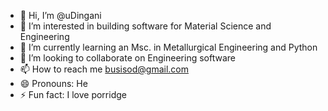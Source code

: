 - 👋 Hi, I’m @uDingani
- 👀 I’m interested in building software for Material Science and Engineering 
- 🌱 I’m currently learning an Msc. in Metallurgical Engineering and Python
- 💞️ I’m looking to collaborate on Engineering software
- 📫 How to reach me busisod@gmail.com 
- 😄 Pronouns: He
- ⚡ Fun fact: I love porridge  

<!---
uDingani/uDingani is a ✨ special ✨ repository because its `README.md` (this file) appears on your GitHub profile.
You can click the Preview link to take a look at your change